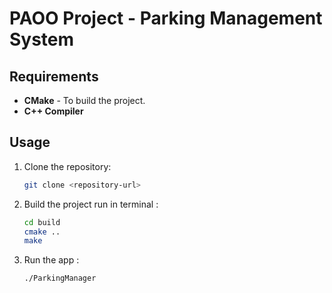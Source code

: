 # PAOO Project - Parking Management System

## Requirements
- **CMake** - To build the project.
- **C++ Compiler** 

## Usage
1. Clone the repository:
   ```bash
   git clone <repository-url>
2. Build the project 
    run in terminal :
    ```bash
    cd build
    cmake ..
    make
3. Run the app :
    ```bash
    ./ParkingManager
    